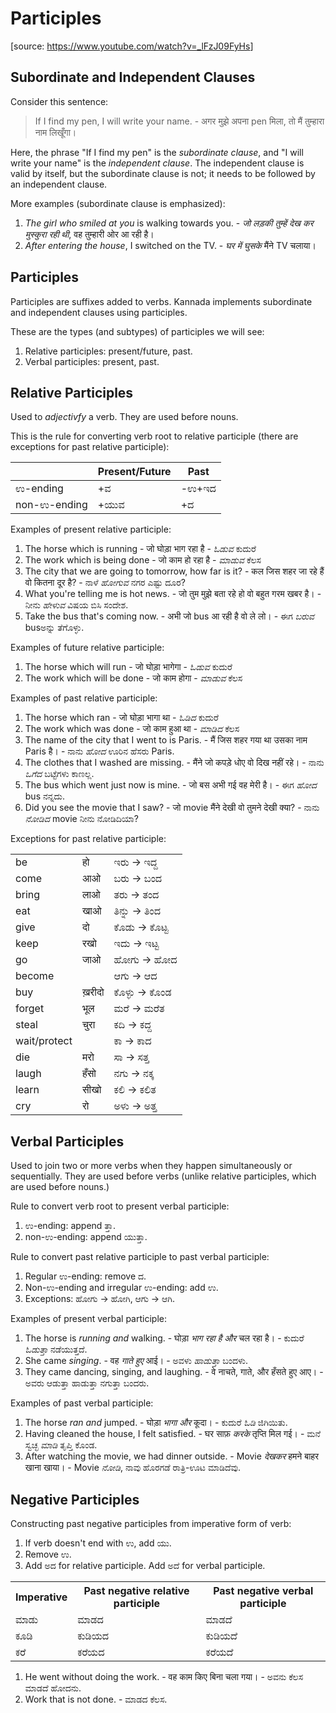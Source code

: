 # Participles

[source: <https://www.youtube.com/watch?v=_lFzJ09FyHs>]

## Subordinate and Independent Clauses

Consider this sentence:

> If I find my pen, I will write your name. - अगर मुझे अपना pen मिला, तो मैं तुम्हारा नाम लिखूँगा।

Here, the phrase "If I find my pen" is the <em>subordinate clause</em>,
and "I will write your name" is the <em>independent clause</em>.
The independent clause is valid by itself,
but the subordinate clause is not; it needs to be followed by an independent clause.

More examples (subordinate clause is emphasized):

1.  <em>The girl who smiled at you</em> is walking towards you. -
    <em>जो लड़की तुम्हें देख कर मुस्कुरा रही थी</em>, वह तुम्हारी ओर आ रही है।
2.  <em>After entering the house</em>, I switched on the TV. -
    <em>घर में घुसके</em> मैंने TV चलाया।

## Participles

Participles are suffixes added to verbs.
Kannada implements subordinate and independent clauses using participles.

These are the types (and subtypes) of participles we will see:

1.  Relative participles: present/future, past.
2.  Verbal participles: present, past.

## Relative Participles

Used to <em>adjectivfy</em> a verb. They are used before nouns.

This is the rule for converting verb root to relative participle
(there are exceptions for past relative participle):

<table>
<thead>
<tr><th></th><th>Present/Future</th><th>Past</th></tr>
</thead>
<tbody>
<tr><td>ಉ-ending</td><td>+ವ</td><td>-ಉ+ಇದ</td></tr>
<tr><td>non-ಉ-ending</td><td>+ಯುವ</td><td>+ದ</td></tr>
</tbody>
</table>

Examples of present relative participle:

1.  The horse which is running - जो घोड़ा भाग रहा है - <em>ಓಡುವ</em> ಕುದುರೆ
2.  The work which is being done - जो काम हो रहा है - <em>ಮಾಡುವ</em> ಕೆಲಸ
3.  The city that we are going to tomorrow, how far is it? -
    कल जिस शहर जा रहे हैं वो कितना दूर है? -
    ನಾಳೆ <em>ಹೋಗುವ</em> ನಗರ ಎಷ್ಟು ದೂರ?
4.  What you're telling me is hot news. -
    जो तुम मुझे बता रहे हो वो बहुत गरम खबर है। -
    ನೀನು <em>ಹೇಳುವ</em> ವಿಷಯ ಬಿಸಿ ಸಂದೇಶ.
5.  Take the bus that's coming now. -
    अभी जो bus आ रही है वो ले लो। -
    ಈಗ <em>ಬರುವ</em> busಅನ್ನು ತೆಗೊಳ್ಳು. 

Examples of future relative participle:

1.  The horse which will run - जो घोड़ा भागेगा - <em>ಓಡುವ</em> ಕುದುರೆ
2.  The work which will be done - जो काम होगा - <em>ಮಾಡುವ</em> ಕೆಲಸ

Examples of past relative participle:

1.  The horse which ran - जो घोड़ा भागा था - <em>ಓಡಿದ</em> ಕುದುರೆ
2.  The work which was done - जो काम हुआ था - <em>ಮಾಡಿದ</em> ಕೆಲಸ
3.  The name of the city that I went to is Paris. -
    मैं जिस शहर गया था उसका नाम Paris है। -
    ನಾನು <em>ಹೋದ</em> ಊರಿನ ಹೆಸರು Paris.
4.  The clothes that I washed are missing. -
    मैंने जो कपड़े धोए वो दिख नहीं रहे। -
    ನಾನು <em>ಒಗೆದ</em> ಬಟ್ಟೆಗಳು ಕಾಣಲ್ಲ.
5.  The bus which went just now is mine. - जो बस अभी गई वह मेरी है। - ಈಗ <em>ಹೋದ</em> bus ನನ್ನದು.
6.  Did you see the movie that I saw? - जो movie मैंने देखी वो तुमने देखी क्या? -
    ನಾನು <em>ನೋಡಿದ</em> movie ನೀನು ನೋಡಿದಿಯಾ?

Exceptions for past relative participle:

<table>
<tr><td>be</td><td>हो</td><td>ಇರು → ಇದ್ದ</td></tr>
<tr><td>come</td><td>आओ</td><td>ಬರು → ಬಂದ</td></tr>
<tr><td>bring</td><td>लाओ</td><td>ತರು → ತಂದ</td></tr>
<tr><td>eat</td><td>खाओ</td><td>ತಿನ್ನು → ತಿಂದ</td></tr>
<tr><td>give</td><td>दो</td><td>ಕೊಡು → ಕೊಟ್ಟ</td></tr>
<tr><td>keep</td><td>रखो</td><td>ಇದು → ಇಟ್ಟ</td></tr>
<tr><td>go</td><td>जाओ</td><td>ಹೋಗು → ಹೋದ</td></tr>
<tr><td>become</td><td></td><td>ಆಗು → ಆದ</td></tr>
<tr><td>buy</td><td>ख़रीदो</td><td>ಕೊಳ್ಳು → ಕೊಂಡ</td></tr>
<tr><td>forget</td><td>भूल</td><td>ಮರೆ → ಮರೆತ</td></tr>
<tr><td>steal</td><td>चुरा</td><td>ಕದಿ → ಕದ್ದ</td></tr>
<tr><td>wait/protect</td><td></td><td>ಕಾ → ಕಾದ</td></tr>
<tr><td>die</td><td>मरो</td><td>ಸಾ → ಸತ್ತ</td></tr>
<tr><td>laugh</td><td>हँसो</td><td>ನಗು → ನಕ್ಕ</td></tr>
<tr><td>learn</td><td>सीखो</td><td>ಕಲಿ → ಕಲಿತ</td></tr>
<tr><td>cry</td><td>रो</td><td>ಅಳು → ಅತ್ತ</td></tr>
</table>

## Verbal Participles

Used to join two or more verbs when they happen simultaneously or sequentially.
They are used before verbs (unlike relative participles, which are used before nouns.)

Rule to convert verb root to present verbal participle:

1.  ಉ-ending: append ತ್ತಾ.
2.  non-ಉ-ending: append ಯುತ್ತಾ.

Rule to convert past relative participle to past verbal participle:

1.  Regular ಉ-ending: remove ದ.
2.  Non-ಉ-ending and irregular ಉ-ending: add ಉ.
3.  Exceptions: ಹೋಗು → ಹೋಗಿ, ಆಗು → ಆಗಿ.

Examples of present verbal participle:

1.  The horse is <em>running and</em> walking. - घोड़ा <em>भाग रहा है और</em> चल रहा है। -
    ಕುದುರೆ <em>ಓಡುತ್ತಾ</em> ನಡೆಯುತ್ತದೆ.
2.  She came <em>singing</em>. - वह <em>गाते हुए</em> आई। - ಅವಳು <em>ಹಾಡುತ್ತಾ</em> ಬಂದಳು.
3.  They came dancing, singing, and laughing. -
    वे नाचते, गाते, और हँसते हुए आए। - ಅವರು ಆಡುತ್ತಾ ಹಾಡುತ್ತಾ ನಗುತ್ತಾ ಬಂದರು.

Examples of past verbal participle:

1.  The horse <em>ran and</em> jumped. - घोड़ा <em>भागा और</em> कूदा। - ಕುದುರೆ <em>ಓಡಿ</em> ಜಿಗಿಯಿತು.
2.  Having cleaned the house, I felt satisfied. -
    घर साफ़ <em>करके</em> तृप्ति मिल गई। - ಮನೆ ಸ್ವಚ್ಛ <em>ಮಾಡಿ</em> ತೃಪ್ತಿ ಕೊಂಡ.
3.  After watching the movie, we had dinner outside. -
    Movie <em>देखकर</em> हमने बाहर खाना खाया। - Movie <em>ನೋಡಿ</em>, ನಾವು ಹೊರಗಡೆ ರಾತ್ರಿ-ಊಟ ಮಾಡಿದೆವು.

## Negative Participles

Constructing past negative participles from imperative form of verb:

1.  If verb doesn't end with ಉ, add ಯು.
2.  Remove ಉ.
3.  Add ಅದ for relative participle. Add ಅದೆ for verbal participle.

<table>
<tr><th>Imperative</th><th>Past negative relative participle</th><th>Past negative verbal participle</th></tr>
<tr><td>ಮಾಡು</td><td>ಮಾಡದ</td><td>ಮಾಡದೆ</td></tr>
<tr><td>ಕೂಡಿ</td><td>ಕುಡಿಯದ</td><td>ಕುಡಿಯದೆ</td></tr>
<tr><td>ಕರೆ</td><td>ಕರೆಯದ</td><td>ಕರೆಯದೆ</td></tr>
</table>

1.  He went without doing the work. - वह काम किए बिना चला गया। - ಅವನು ಕೆಲಸ ಮಾಡದೆ ಹೋದನು.
2.  Work that is not done. - ಮಾಡದ ಕೆಲಸ.

<script type="module" src="https://sharmaeklavya2.github.io/trin/trinUI.js?init=true&addCss=true"></script>
